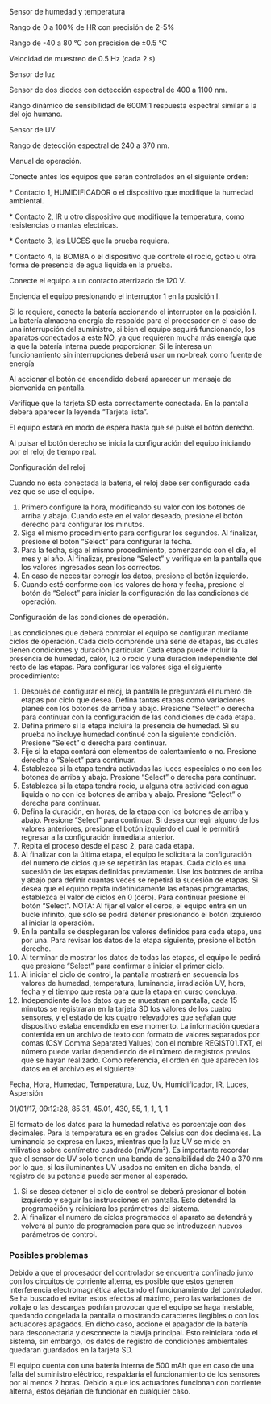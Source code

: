 Sensor de humedad y temperatura

Rango de 0 a 100% de HR con precisión de 2-5%

Rango de -40 a 80 °C con precisión de ±0.5 °C

Velocidad de muestreo de 0.5 Hz (cada 2 s)

Sensor de luz

Sensor de dos diodos con detección espectral de 400 a 1100 nm.

Rango dinámico de sensibilidad de 600M:1 respuesta espectral similar a
la del ojo humano.

Sensor de UV

Rango de detección espectral de 240 a 370 nm.

Manual de operación.

Conecte antes los equipos que serán controlados en el siguiente orden:

\* Contacto 1, HUMIDIFICADOR o el dispositivo que modifique la humedad
ambiental.

\* Contacto 2, IR u otro dispositivo que modifique la temperatura, como
resistencias o mantas electricas.

\* Contacto 3, las LUCES que la prueba requiera.

\* Contacto 4, la BOMBA o el dispositivo que controle el rocío, goteo u
otra forma de presencia de agua liquida en la prueba.

Conecte el equipo a un contacto aterrizado de 120 V.

Encienda el equipo presionando el interruptor 1 en la posición I.

Si lo requiere, conecte la batería accionando el interruptor en la
posición I. La batería almacena energía de respaldo para el procesador
en el caso de una interrupción del suministro, si bien el equipo seguirá
funcionando, los aparatos conectados a este NO, ya que requieren mucha
más energía que la que la batería interna puede proporcionar. Si le
interesa un funcionamiento sin interrupciones deberá usar un no-break
como fuente de energía

Al accionar el botón de encendido deberá aparecer un mensaje de
bienvenida en pantalla.

Verifique que la tarjeta SD esta correctamente conectada. En la pantalla
deberá aparecer la leyenda “Tarjeta lista”.

El equipo estará en modo de espera hasta que se pulse el botón derecho.

Al pulsar el botón derecho se inicia la configuración del equipo
iniciando por el reloj de tiempo real.

Configuración del reloj

Cuando no esta conectada la batería, el reloj debe ser configurado cada
vez que se use el equipo.

1.  Primero configure la hora, modificando su valor con los botones de
    arriba y abajo. Cuando este en el valor deseado, presione el botón
    derecho para configurar los minutos.
2.  Siga el mismo procedimiento para configurar los segundos. Al
    finalizar, presione el botón “Select” para configurar la fecha.
3.  Para la fecha, siga el mismo procedimiento, comenzando con el día,
    el mes y el año. Al finalizar, presione “Select” y verifique en la
    pantalla que los valores ingresados sean los correctos.
4.  En caso de necesitar corregir los datos, presione el botón
    izquierdo.
5.  Cuando esté conforme con los valores de hora y fecha, presione el
    botón de “Select” para iniciar la configuración de las condiciones
    de operación.

Configuración de las condiciones de operación.

Las condiciones que deberá controlar el equipo se configuran mediante
ciclos de operación. Cada ciclo comprende una serie de etapas, las
cuales tienen condiciones y duración particular. Cada etapa puede
incluir la presencia de humedad, calor, luz o rocío y una duración
independiente del resto de las etapas. Para configurar los valores siga
el siguiente procedimiento:

1.  Después de configurar el reloj, la pantalla le preguntará el numero
    de etapas por ciclo que desea. Defina tantas etapas como variaciones
    planeé con los botones de arriba y abajo. Presione “Select” o
    derecha para continuar con la configuración de las condiciones de
    cada etapa.
2.  Defina primero si la etapa incluirá la presencia de humedad. Si su
    prueba no incluye humedad continué con la siguiente condición.
    Presione “Select” o derecha para continuar.
3.  Fije si la etapa contará con elementos de calentamiento o no.
    Presione derecha o “Select” para continuar.
4.  Establezca si la etapa tendrá activadas las luces especiales o no
    con los botones de arriba y abajo. Presione “Select” o derecha para
    continuar.
5.  Establezca si la etapa tendrá rocío, u alguna otra actividad con
    agua liquida o no con los botones de arriba y abajo. Presione
    “Select” o derecha para continuar.
6.  Defina la duración, en horas, de la etapa con los botones de arriba
    y abajo. Presione “Select” para continuar. Si desea corregir alguno
    de los valores anteriores, presione el botón izquierdo el cual le
    permitirá regresar a la configuración inmediata anterior.
7.  Repita el proceso desde el paso 2, para cada etapa.
8.  Al finalizar con la última etapa, el equipo le solicitará la
    configuración del numero de ciclos que se repetirán las etapas. Cada
    ciclo es una sucesión de las etapas definidas previamente. Use los
    botones de arriba y abajo para definir cuantas veces se repetirá la
    sucesión de etapas. Si desea que el equipo repita indefinidamente
    las etapas programadas, establezca el valor de ciclos en 0 (cero).
    Para continuar presione el botón “Select”. NOTA: Al fijar el valor
    el ceros, el equipo entra en un bucle infinito, que sólo se podrá
    detener presionando el botón izquierdo al iniciar la operación.
9.  En la pantalla se desplegaran los valores definidos para cada etapa,
    una por una. Para revisar los datos de la etapa siguiente, presione
    el botón derecho.
10. Al terminar de mostrar los datos de todas las etapas, el equipo le
    pedirá que presione “Select” para confirmar e iniciar el primer
    ciclo.
11. Al iniciar el ciclo de control, la pantalla mostrará en secuencia
    los valores de humedad, temperatura, luminancia, irradiación UV,
    hora, fecha y el tiempo que resta para que la etapa en curso
    concluya.
12. Independiente de los datos que se muestran en pantalla, cada 15
    minutos se registraran en la tarjeta SD los valores de los cuatro
    sensores, y el estado de los cuatro relevadores que señalan que
    dispositivo estaba encendido en ese momento. La información quedara
    contenida en un archivo de texto con formato de valores separados
    por comas (CSV Comma Separated Values) con el nombre REGIST01.TXT,
    el número puede variar dependiendo de el número de registros previos
    que se hayan realizado. Como referencia, el orden en que aparecen
    los datos en el archivo es el siguiente:

Fecha, Hora, Humedad, Temperatura, Luz, Uv, Humidificador, IR, Luces,
Aspersión

01/01/17, 09:12:28, 85.31, 45.01, 430, 55, 1, 1, 1, 1

El formato de los datos para la humedad relativa es porcentaje con dos
decimales. Para la temperatura es en grados Celsius con dos decimales.
La luminancia se expresa en luxes, mientras que la luz UV se mide en
milivatios sobre centímetro cuadrado (mW/cm²). Es importante recordar
que el sensor de UV solo tienen una banda de sensibilidad de 240 a 370
nm por lo que, si los iluminantes UV usados no emiten en dicha banda, el
registro de su potencia puede ser menor al esperado.

1.  Si se desea detener el ciclo de control se deberá presionar el botón
    izquierdo y seguir las instrucciones en pantalla. Esto detendrá la
    programación y reiniciara los parámetros del sistema.
2.  Al finalizar el numero de ciclos programados el aparato se detendrá
    y volverá al punto de programación para que se introduzcan nuevos
    parámetros de control.

### Posibles problemas

Debido a que el procesador del controlador se encuentra confinado junto
con los circuitos de corriente alterna, es posible que estos generen
interferencia electromagnética afectando el funcionamiento del
controlador. Se ha buscado el evitar estos efectos al máximo, pero las
variaciones de voltaje o las descargas podrían provocar que el equipo se
haga inestable, quedando congelada la pantalla o mostrando caracteres
ilegibles o con los actuadores apagados. En dicho caso, accione el
apagador de la batería para desconectarla y desconecte la clavija
principal. Esto reiniciara todo el sistema, sin embargo, los datos de
registro de condiciones ambientales quedaran guardados en la tarjeta SD.

El equipo cuenta con una batería interna de 500 mAh que en caso de una
falla del suministro eléctrico, respaldaría el funcionamiento de los
sensores por al menos 2 horas. Debido a que los actuadores funcionan con
corriente alterna, estos dejarían de funcionar en cualquier caso.
